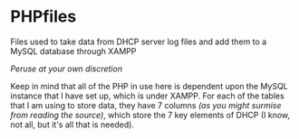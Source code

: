PHPfiles
========

Files used to take data from DHCP server log files and add them to a MySQL database through XAMPP

*Peruse at your own discretion*

Keep in mind that all of the PHP in use here is dependent upon the MySQL instance that I have set up, which is under XAMPP. For each of the tables that I am using to store data, they have 7 columns *(as you might surmise from reading the source)*, which store the 7 key elements of DHCP (I know, not all, but it's all that is needed).
